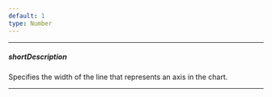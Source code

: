 ```yaml
---
default: 1
type: Number
---
```

---
##### shortDescription
Specifies the width of the line that represents an axis in the chart.

---
